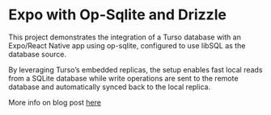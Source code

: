 
# Expo with Op-Sqlite and Drizzle

This project demonstrates the integration of a Turso database with an Expo/React Native app using op-sqlite, configured to use libSQL as the database source.

By leveraging Turso’s embedded replicas, the setup enables fast local reads from a SQLite database while write operations are sent to the remote database and automatically synced back to the local replica.

More info on blog post [here](https://expostarter.com/blog/expo-libsql-improve-app-performance)

